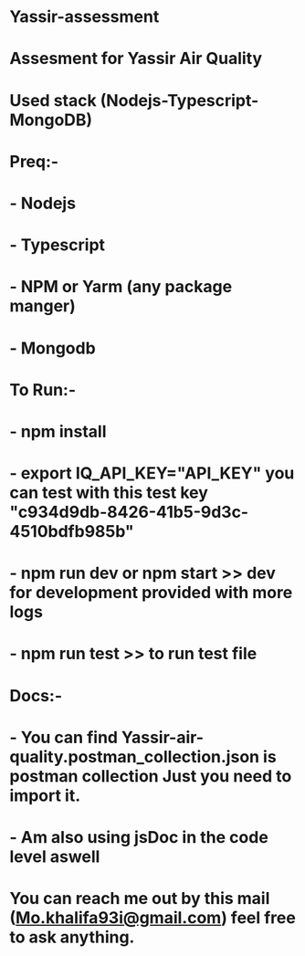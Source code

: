 # Yassir-assessment
# Assesment for Yassir Air Quality
# Used stack (Nodejs-Typescript-MongoDB)
# Preq:-
#       - Nodejs
#       - Typescript
#       - NPM or Yarm (any package manger)
#       - Mongodb
# To Run:-
#       - npm install
#       - export IQ_API_KEY="API_KEY" you can test with this test key "c934d9db-8426-41b5-9d3c-4510bdfb985b"
#       - npm run dev or npm start >> dev for development provided with more logs
#       - npm run test >> to run test file
# Docs:-
#       - You can find Yassir-air-quality.postman_collection.json is postman collection Just you need to import it.
#       - Am also using jsDoc in the code level aswell
# You can reach me out by this mail (Mo.khalifa93i@gmail.com) feel free to ask anything.


